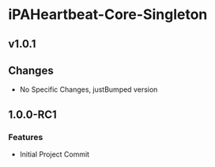 # iPAHeartbeat-Core-Singleton

## v1.0.1

## Changes
- No Specific Changes, justBumped version


## 1.0.0-RC1

### Features
* Initial Project Commit
